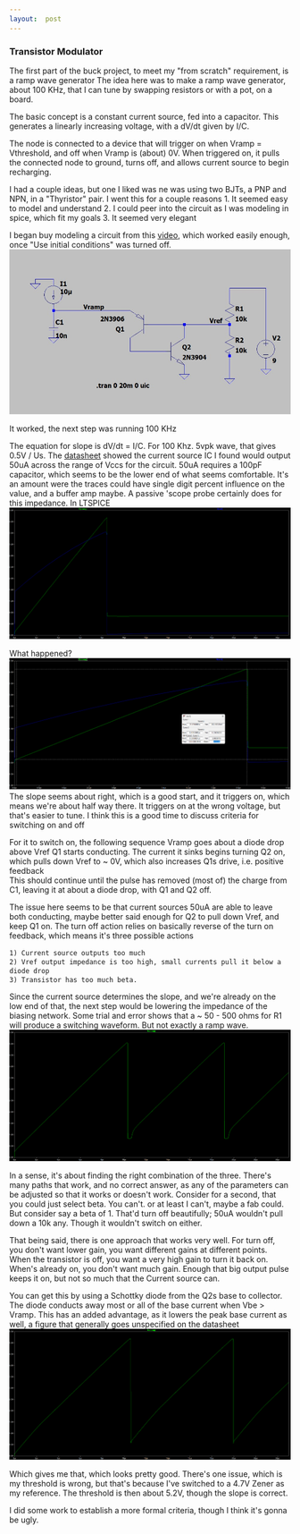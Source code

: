 ```yaml
--- 
layout:  post
---
```


### Transistor Modulator

The first part of the buck project, to meet my "from scratch" requirement, is a ramp wave generator 
The idea here was to make a ramp wave generator, about 100 KHz,  that I can tune by swapping resistors or with a pot, on a board.


The basic concept is a constant current source, fed into a capacitor. This generates a linearly increasing voltage, with a dV/dt given by I/C.

The node is connected to a device that will trigger on when Vramp = Vthreshold, and off when Vramp is (about) 0V. When triggered on, it pulls the connected node to ground, turns off, and allows current source to begin recharging.

I had a couple ideas, but one I liked was ne was using two BJTs, a PNP and NPN, in a "Thyristor" pair. I went this for a couple reasons 
	1. It seemed easy to model and understand 
	2. I could peer into the circuit as I was modeling in spice, which fit my goals 
	3. It seemed very elegant 


I began buy modeling a circuit from this [video](https://www.youtube.com/watch?v=2a1I1X3RV0g), which worked easily enough, once "Use initial conditions" was turned off. 
![Basic Circuit](/assets/images/TransistorModulator/BasicCircuit.jpg)

It worked, the next step was running 100 KHz

The equation for slope is dV/dt = I/C.
For 100 Khz. 5vpk wave, that gives 0.5V / Us. 
The [datasheet](https://assets.nexperia.com/documents/data-sheet/PSSI2021SAY.pdf) showed the current source IC I found would output 50uA across the range of Vccs for the circuit.
50uA requires a 100pF capacitor, which seems to be the lower end of what seems comfortable. It's an amount were the traces could have single digit percent influence on the value, and a buffer amp maybe. A passive 'scope probe certainly does for this impedance. 
In LTSPICE
![at 100KHz...](/assets/images/TransistorModulator/PlotAt100khzAlmost.png)

What happened?
![Closer look at slope](/assets/images/TransistorModulator/NotSwithcingOffDetail.png)
The slope seems about right, which is a good start, and it triggers on, which means we're about half way there. It triggers on at the wrong voltage, but that's easier to tune. 
I think this is a good time to discuss criteria for switching on and off 

For it to switch on, the following sequence
Vramp goes about a diode drop above Vref 
Q1 starts conducting. The current it sinks begins turning Q2 on, which pulls down Vref to ~ 0V, which also increases Q1s drive, i.e. positive feedback  
This should continue until the pulse has removed (most of) the charge from C1, leaving it at about a diode drop, with Q1 and Q2 off. 

The issue here seems to be that current sources 50uA are able to leave both conducting, maybe better said enough for Q2 to pull down Vref, and keep Q1 on. 
The turn off action relies on basically reverse of the turn on feedback, which means it's three possible actions

	1) Current source outputs too much
	2) Vref output impedance is too high, small currents pull it below a diode drop
	3) Transistor has too much beta. 

Since the current source determines the slope, and we're already on the low end of that, the next step would be lowering the impedance of the biasing network. Some trial and error shows that a ~ 50 - 500 ohms for R1 will produce a switching waveform. But not exactly a ramp wave.
![Better, but not quite there](/assets/images/TransistorModulator/SwitchButLongTurnOff.png)



In a sense, it's about finding the right combination of the three. There's many paths that work, and no correct answer, as  any of the parameters can be adjusted so that it works or doesn't work. Consider for a second, that you could just select beta. You can't. or at least I can't, maybe a fab could. But consider say a beta of 1. That'd turn off beautifully; 50uA wouldn't pull down a 10k any. Though it wouldn't switch on either.

That being said, there is one approach that works very well. 
For turn off, you don't want lower gain, you want different gains at different points. When the transistor is off, you want a very high gain to turn it back on. When's already on, you don't want much gain. Enough that big output pulse keeps it on, but not so much that the Current source can.

You can get this by using a Schottky diode from the Q2s base to collector. The diode conducts away most or all of the base current when Vbe > Vramp. This has an added advantage, as it lowers the peak base current as well, a figure that generally goes unspecified on the datasheet
![Working model](/assets/images/TransistorModulator/WithSchottkyandZener.png)

Which gives me that, which looks pretty good. There's one issue, which is my threshold is wrong, but that's because I've switched to a 4.7V Zener as my reference. The threshold is then about 5.2V, though the slope is correct.

I did some work to establish a more formal criteria, though I think it's gonna be ugly. 